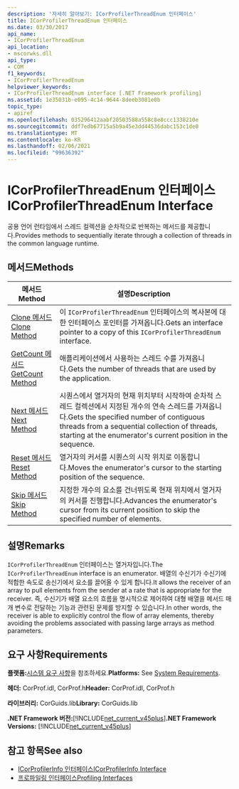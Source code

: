 ```yaml
---
description: '자세히 알아보기: ICorProfilerThreadEnum 인터페이스'
title: ICorProfilerThreadEnum 인터페이스
ms.date: 03/30/2017
api_name:
- ICorProfilerThreadEnum
api_location:
- mscorwks.dll
api_type:
- COM
f1_keywords:
- ICorProfilerThreadEnum
helpviewer_keywords:
- ICorProfilerThreadEnum interface [.NET Framework profiling]
ms.assetid: 1e35031b-e095-4c14-9644-8deeb3081e0b
topic_type:
- apiref
ms.openlocfilehash: 035296412aabf20503588a558c8e8ccc1338210e
ms.sourcegitcommit: ddf7edb67715a5b9a45e3dd44536dabc153c1de0
ms.translationtype: MT
ms.contentlocale: ko-KR
ms.lasthandoff: 02/06/2021
ms.locfileid: "99636392"
---
```

# <a name="icorprofilerthreadenum-interface"></a><span data-ttu-id="7785f-103">ICorProfilerThreadEnum 인터페이스</span><span class="sxs-lookup"><span data-stu-id="7785f-103">ICorProfilerThreadEnum Interface</span></span>

<span data-ttu-id="7785f-104">공용 언어 런타임에서 스레드 컬렉션을 순차적으로 반복하는 메서드를 제공합니다.</span><span class="sxs-lookup"><span data-stu-id="7785f-104">Provides methods to sequentially iterate through a collection of threads in the common language runtime.</span></span>  
  
## <a name="methods"></a><span data-ttu-id="7785f-105">메서드</span><span class="sxs-lookup"><span data-stu-id="7785f-105">Methods</span></span>  
  
|<span data-ttu-id="7785f-106">메서드</span><span class="sxs-lookup"><span data-stu-id="7785f-106">Method</span></span>|<span data-ttu-id="7785f-107">설명</span><span class="sxs-lookup"><span data-stu-id="7785f-107">Description</span></span>|  
|------------|-----------------|  
|[<span data-ttu-id="7785f-108">Clone 메서드</span><span class="sxs-lookup"><span data-stu-id="7785f-108">Clone Method</span></span>](icorprofilerthreadenum-clone-method.md)|<span data-ttu-id="7785f-109">이 `ICorProfilerThreadEnum` 인터페이스의 복사본에 대한 인터페이스 포인터를 가져옵니다.</span><span class="sxs-lookup"><span data-stu-id="7785f-109">Gets an interface pointer to a copy of this `ICorProfilerThreadEnum` interface.</span></span>|  
|[<span data-ttu-id="7785f-110">GetCount 메서드</span><span class="sxs-lookup"><span data-stu-id="7785f-110">GetCount Method</span></span>](icorprofilerthreadenum-getcount-method.md)|<span data-ttu-id="7785f-111">애플리케이션에서 사용하는 스레드 수를 가져옵니다.</span><span class="sxs-lookup"><span data-stu-id="7785f-111">Gets the number of threads that are used by the application.</span></span>|  
|[<span data-ttu-id="7785f-112">Next 메서드</span><span class="sxs-lookup"><span data-stu-id="7785f-112">Next Method</span></span>](icorprofilerthreadenum-next-method.md)|<span data-ttu-id="7785f-113">시퀀스에서 열거자의 현재 위치부터 시작하여 순차적 스레드 컬렉션에서 지정된 개수의 연속 스레드를 가져옵니다.</span><span class="sxs-lookup"><span data-stu-id="7785f-113">Gets the specified number of contiguous threads from a sequential collection of threads, starting at the enumerator's current position in the sequence.</span></span>|  
|[<span data-ttu-id="7785f-114">Reset 메서드</span><span class="sxs-lookup"><span data-stu-id="7785f-114">Reset Method</span></span>](icorprofilerthreadenum-reset-method.md)|<span data-ttu-id="7785f-115">열거자의 커서를 시퀀스의 시작 위치로 이동합니다.</span><span class="sxs-lookup"><span data-stu-id="7785f-115">Moves the enumerator's cursor to the starting position of the sequence.</span></span>|  
|[<span data-ttu-id="7785f-116">Skip 메서드</span><span class="sxs-lookup"><span data-stu-id="7785f-116">Skip Method</span></span>](icorprofilerthreadenum-skip-method.md)|<span data-ttu-id="7785f-117">지정한 개수의 요소를 건너뛰도록 현재 위치에서 열거자의 커서를 진행합니다.</span><span class="sxs-lookup"><span data-stu-id="7785f-117">Advances the enumerator's cursor from its current position to skip the specified number of elements.</span></span>|  
  
## <a name="remarks"></a><span data-ttu-id="7785f-118">설명</span><span class="sxs-lookup"><span data-stu-id="7785f-118">Remarks</span></span>  

 <span data-ttu-id="7785f-119">`ICorProfilerThreadEnum` 인터페이스는 열거자입니다.</span><span class="sxs-lookup"><span data-stu-id="7785f-119">The `ICorProfilerThreadEnum` interface is an enumerator.</span></span> <span data-ttu-id="7785f-120">배열의 수신기가 수신기에 적합한 속도로 송신기에서 요소를 끌어올 수 있게 합니다.</span><span class="sxs-lookup"><span data-stu-id="7785f-120">It allows the receiver of an array to pull elements from the sender at a rate that is appropriate for the receiver.</span></span> <span data-ttu-id="7785f-121">즉, 수신기가 배열 요소의 흐름을 명시적으로 제어하여 대형 배열을 메서드 매개 변수로 전달하는 기능과 관련된 문제를 방지할 수 있습니다.</span><span class="sxs-lookup"><span data-stu-id="7785f-121">In other words, the receiver is able to explicitly control the flow of array elements, thereby avoiding the problems associated with passing large arrays as method parameters.</span></span>  
  
## <a name="requirements"></a><span data-ttu-id="7785f-122">요구 사항</span><span class="sxs-lookup"><span data-stu-id="7785f-122">Requirements</span></span>  

 <span data-ttu-id="7785f-123">**플랫폼:**[시스템 요구 사항](../../get-started/system-requirements.md)을 참조하세요.</span><span class="sxs-lookup"><span data-stu-id="7785f-123">**Platforms:** See [System Requirements](../../get-started/system-requirements.md).</span></span>  
  
 <span data-ttu-id="7785f-124">**헤더:** CorProf.idl, CorProf.h</span><span class="sxs-lookup"><span data-stu-id="7785f-124">**Header:** CorProf.idl, CorProf.h</span></span>  
  
 <span data-ttu-id="7785f-125">**라이브러리:** CorGuids.lib</span><span class="sxs-lookup"><span data-stu-id="7785f-125">**Library:** CorGuids.lib</span></span>  
  
 <span data-ttu-id="7785f-126">**.NET Framework 버전:**[!INCLUDE[net_current_v45plus](../../../../includes/net-current-v45plus-md.md)]</span><span class="sxs-lookup"><span data-stu-id="7785f-126">**.NET Framework Versions:** [!INCLUDE[net_current_v45plus](../../../../includes/net-current-v45plus-md.md)]</span></span>  
  
## <a name="see-also"></a><span data-ttu-id="7785f-127">참고 항목</span><span class="sxs-lookup"><span data-stu-id="7785f-127">See also</span></span>

- [<span data-ttu-id="7785f-128">ICorProfilerInfo 인터페이스</span><span class="sxs-lookup"><span data-stu-id="7785f-128">ICorProfilerInfo Interface</span></span>](icorprofilerinfo-interface.md)
- [<span data-ttu-id="7785f-129">프로파일링 인터페이스</span><span class="sxs-lookup"><span data-stu-id="7785f-129">Profiling Interfaces</span></span>](profiling-interfaces.md)
